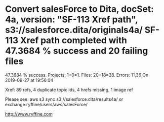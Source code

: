 # Convert salesForce to Dita, docSet: 4a, version: "SF-113 Xref path", s3://salesforce.dita/originals4a/ SF-113 Xref path completed with 47.3684 % success and 20 failing files

47.3684 % success. Projects: 1+0=1.  Files: 20+18=38. Errors: 11,36  On 2019-09-27 at 19:56:04

Xref: 89 refs, 4 duplicate topic ids, 4 hrefs missing, 1 image ref

Please see: aws s3 sync s3://salesforce.dita/results4a/ or exchange.ryffine/users/aws/salesForce/

http://www.ryffine.com
